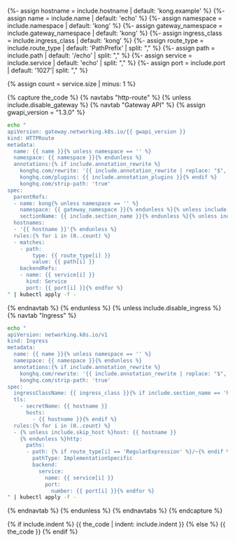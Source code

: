 {%- assign hostname = include.hostname | default: 'kong.example' %}
{%- assign name = include.name | default: 'echo' %}
{%- assign namespace = include.namespace | default: 'kong' %}
{%- assign gateway_namespace = include.gateway_namespace | default: 'kong' %}
{%- assign ingress_class = include.ingress_class | default: 'kong' %}
{%- assign route_type = include.route_type | default: 'PathPrefix' | split: "," %}
{%- assign path = include.path | default: '/echo' | split: "," %}
{%- assign service = include.service | default: 'echo' | split: "," %}
{%- assign port = include.port | default: '1027'| split: "," %}

{% assign count = service.size | minus: 1 %}

{% capture the_code %}
{% navtabs "http-route" %}
{% unless include.disable_gateway %}
{% navtab "Gateway API" %}
{% assign gwapi_version = "1.3.0" %}
```bash
echo "
apiVersion: gateway.networking.k8s.io/{{ gwapi_version }}
kind: HTTPRoute
metadata:
  name: {{ name }}{% unless namespace == '' %}
  namespace: {{ namespace }}{% endunless %}
  annotations:{% if include.annotation_rewrite %}
    konghq.com/rewrite: '{{ include.annotation_rewrite | replace: "$", "\$" }}'{% endif %}{% if include.annotation_plugins %}
    konghq.com/plugins: {{ include.annotation_plugins }}{% endif %}
    konghq.com/strip-path: 'true'
spec:
  parentRefs:
  - name: kong{% unless namespace == '' %}
    namespace: {{ gateway_namespace }}{% endunless %}{% unless include.section_name == '' %}
    sectionName: {{ include.section_name }}{% endunless %}{% unless include.skip_host %}
  hostnames:
  - '{{ hostname }}'{% endunless %}
  rules:{% for i in (0..count) %}
  - matches:
    - path:
        type: {{ route_type[i] }}
        value: {{ path[i] }}
    backendRefs:
    - name: {{ service[i] }}
      kind: Service
      port: {{ port[i] }}{% endfor %}
" | kubectl apply -f -
```

{% endnavtab %}
{% endunless %}
{% unless include.disable_ingress %}
{% navtab "Ingress" %}

```bash
echo "
apiVersion: networking.k8s.io/v1
kind: Ingress
metadata:
  name: {{ name }}{% unless namespace == '' %}
  namespace: {{ namespace }}{% endunless %}
  annotations:{% if include.annotation_rewrite %}
    konghq.com/rewrite: '{{ include.annotation_rewrite | replace: "$", "\$" }}'{% endif %}
    konghq.com/strip-path: 'true'
spec:
  ingressClassName: {{ ingress_class }}{% if include.section_name == 'https' %}
  tls:
    - secretName: {{ hostname }}
      hosts:
        - {{ hostname }}{% endif %}
  rules:{% for i in (0..count) %}
  - {% unless include.skip_host %}host: {{ hostname }}
    {% endunless %}http:
      paths:
      - path: {% if route_type[i] == 'RegularExpression' %}/~{% endif %}{{ path[i] }}
        pathType: ImplementationSpecific
        backend:
          service:
            name: {{ service[i] }}
            port:
              number: {{ port[i] }}{% endfor %}
" | kubectl apply -f -
```

{% endnavtab %}
{% endunless %}
{% endnavtabs %}
{% endcapture %}

{% if include.indent %}
{{ the_code | indent: include.indent }}
{% else %}
{{ the_code }}
{% endif %}
